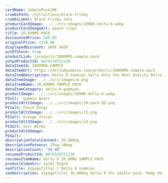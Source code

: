 ```yaml
---
cardName: SamplePack20K
crumbsPath: /collections/black-friday
crumbsLabel: Black Friday Sale
productCardImage: ../../src/images/20000-delta-8.webp
productCardImageAlt: peach rings
title: 20,000MG PACK
discountedPrice: 549.93
originalPrice: 1119.80
displayedDiscount: SAVE $650
outOfStock: true
productLink: /products/20000MG-sample-pack
yotpoProductId: 6674119721120
dataItemId: 20000MG-SAMPLE
dataItemUrl: https://delta8gummies.com/products/20000MG-sample-pack
dataItemDescription: Delta 8 Gummies Sells Only the Most Quality Delta 8 THC Gummies Fully Formulated from Hemp. These products are 2018 Federal Farm Bill Legal.
dataItemImage: ../../src/images/4.png
dataItemName: 20,000MG SAMPLE PACK
dataItemCategory: delta-8-gummies
productImage: ../../src/images/20000-delta-8.webp
PIalt:  Gummie Bears
productAlt1Image: ../../src/images/10-pack-d8.png
PI1alt: Peach Rings
productAlt2Image: ../../src/images/15.png
PI2alt: Orange Slices
productAlt3Image: ../../src/images/14.png
PI3alt: Sour Worms
productAlt4Image: 
PI4alt: 
descriptionTotalContent: 20,000mg
descriptionPotency: 25mg-100mg
descriptionCount: "10-40"
reviewsProductId: 6674119721120
reviewsItemName: Delta 8 20,00MG SAMPLE PACK
productVideoSrc: zyz62_R2gnU
seoTitle: ${pageTitle} | Delta 8 Gummies
seoDescription: ${pageTitle} 20,000mg Delta 8 thc edible pack. Hemp Derived D8 Edibles 20 Pack. D8 CBD Edibles 2018 Fedral Farm Bill legal. Consume Delta 8 thc candy gummies Responsibly. Mixed Pack!
---
```

